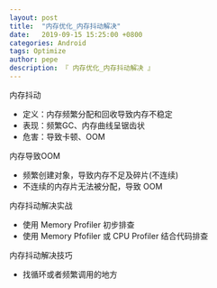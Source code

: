 ```yaml
---
layout: post
title:  "内存优化_内存抖动解决"
date:   2019-09-15 15:25:00 +0800
categories: Android
tags: Optimize
author: pepe
description: 『 内存优化_内存抖动解决 』
---
```


内存抖动

* 定义：内存频繁分配和回收导致内存不稳定
* 表现：频繁GC、内存曲线呈锯齿状
* 危害：导致卡顿、OOM

内存导致OOM

* 频繁创建对象，导致内存不足及碎片(不连续)
* 不连续的内存片无法被分配，导致 OOM

内存抖动解决实战

* 使用 Memory Profiler 初步排查
* 使用 Memory Pfofiler 或 CPU Profiler 结合代码排查

内存抖动解决技巧

* 找循环或者频繁调用的地方 


























